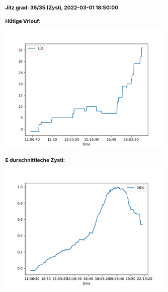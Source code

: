 ### Jitz grad: 36/35 (Zysti, 2022-03-01 18:50:00

### Hütige Vrlouf:
![Graph](Today.png)

### E durschnittleche Zysti:
![Graph](Zysti.png)